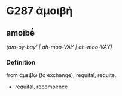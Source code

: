 # G287 ἀμοιβή

## amoibḗ

_(am-oy-bay' | ah-moo-VAY | ah-moo-VAY)_

### Definition

from ἀμείβω (to exchange); requital; requite.

- requital, recompence


